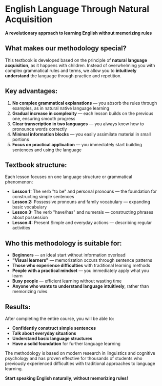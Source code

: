 # English Language Through Natural Acquisition

**A revolutionary approach to learning English without memorizing rules**

## What makes our methodology special?

This textbook is developed based on the principle of **natural language acquisition**, as it happens with children. Instead of overwhelming you with complex grammatical rules and terms, we allow you to **intuitively understand** the language through practice and repetition.

## Key advantages:

1. **No complex grammatical explanations** — you absorb the rules through examples, as in natural native language learning
2. **Gradual increase in complexity** — each lesson builds on the previous one, ensuring smooth progress
3. **Clear transcription in two languages** — you always know how to pronounce words correctly
4. **Minimal information blocks** — you easily assimilate material in small portions
5. **Focus on practical application** — you immediately start building sentences and using the language

## Textbook structure:

Each lesson focuses on one language structure or grammatical phenomenon:

- **Lesson 1:** The verb "to be" and personal pronouns — the foundation for constructing simple sentences
- **Lesson 2:** Possessive pronouns and family vocabulary — expanding basic vocabulary
- **Lesson 3:** The verb "have/has" and numerals — constructing phrases about possession
- **Lesson 4:** Present Simple and everyday actions — describing regular activities

## Who this methodology is suitable for:

- **Beginners** — an ideal start without information overload
- **"Visual learners"** — memorization occurs through sentence patterns
- **Those who experience difficulties** with traditional learning methods
- **People with a practical mindset** — you immediately apply what you learn
- **Busy people** — efficient learning without wasting time
- **Anyone who wants to understand language intuitively**, rather than memorizing rules

## Results:

After completing the entire course, you will be able to:

- **Confidently construct simple sentences**
- **Talk about everyday situations**
- **Understand basic language structures**
- **Have a solid foundation** for further language learning

The methodology is based on modern research in linguistics and cognitive psychology and has proven effective for thousands of students who previously experienced difficulties with traditional approaches to language learning.

**Start speaking English naturally, without memorizing rules!**
